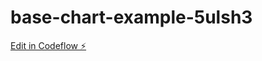 # base-chart-example-5ulsh3

[Edit in Codeflow ⚡️](https://stackblitz.com/~/github.com/CharlesEmilEd/base-chart-example-5ulsh3)